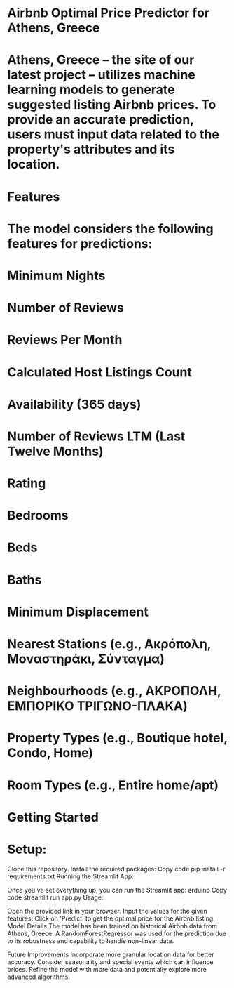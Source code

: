 # Airbnb Optimal Price Predictor for Athens, Greece
#  Athens, Greece – the site of our latest project – utilizes machine learning models to generate suggested listing Airbnb prices. To provide an accurate prediction, users must input data related to the property's attributes and its location.

# Features
# The model considers the following features for predictions:

# Minimum Nights
# Number of Reviews
# Reviews Per Month
# Calculated Host Listings Count
# Availability (365 days)
# Number of Reviews LTM (Last Twelve Months)
# Rating
# Bedrooms
# Beds
# Baths
# Minimum Displacement
# Nearest Stations (e.g., Ακρόπολη, Μοναστηράκι, Σύνταγμα)
# Neighbourhoods (e.g., ΑΚΡΟΠΟΛΗ, ΕΜΠΟΡΙΚΟ ΤΡΙΓΩΝΟ-ΠΛΑΚΑ)
# Property Types (e.g., Boutique hotel, Condo, Home)
# Room Types (e.g., Entire home/apt)
# Getting Started
# Setup:

Clone this repository.
Install the required packages:
Copy code
pip install -r requirements.txt
Running the Streamlit App:

Once you've set everything up, you can run the Streamlit app:
arduino
Copy code
streamlit run app.py
Usage:

Open the provided link in your browser.
Input the values for the given features.
Click on 'Predict' to get the optimal price for the Airbnb listing.
Model Details
The model has been trained on historical Airbnb data from Athens, Greece. A RandomForestRegressor was used for the prediction due to its robustness and capability to handle non-linear data.

Future Improvements
Incorporate more granular location data for better accuracy.
Consider seasonality and special events which can influence prices.
Refine the model with more data and potentially explore more advanced algorithms.
